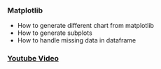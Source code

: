 ### Matplotlib

* How to generate different chart from matplotlib
* How to generate subplots
* How to handle missing data in dataframe

### [Youtube Video](https://youtu.be/0bgltgtOVZ8)
